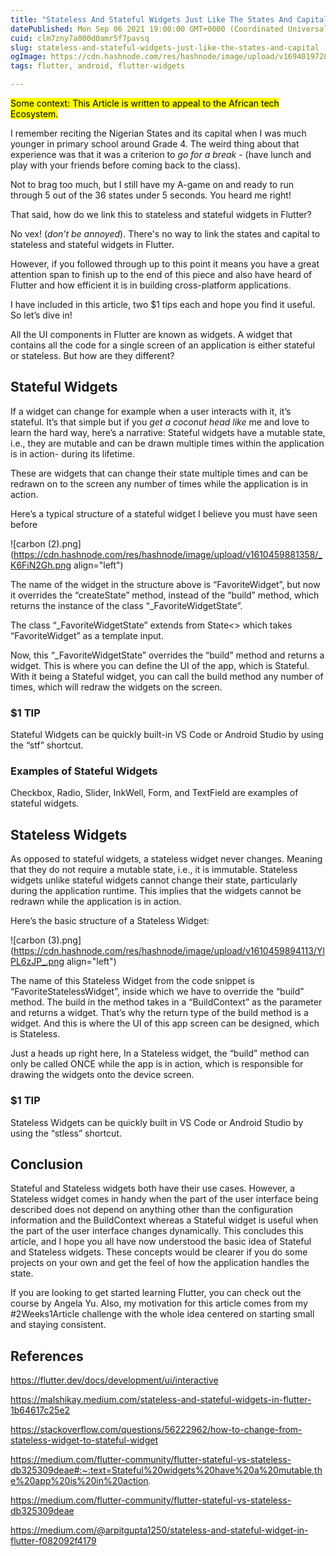 ```yaml
---
title: "Stateless And Stateful Widgets Just Like The States And Capital"
datePublished: Mon Sep 06 2021 19:00:00 GMT+0000 (Coordinated Universal Time)
cuid: clm7zny7a000d0amr5f7pavsq
slug: stateless-and-stateful-widgets-just-like-the-states-and-capital
ogImage: https://cdn.hashnode.com/res/hashnode/image/upload/v1694019728500/903f690e-82a0-4f9b-8ca8-ecc6934e360c.png
tags: flutter, android, flutter-widgets

---
```


<mark>Some context: This Article is written to appeal to the African tech Ecosystem.</mark>

I remember reciting the Nigerian States and its capital when I was much younger in primary school around Grade 4. The weird thing about that experience was that it was a criterion to *go for a break* - (have lunch and play with your friends before coming back to the class).

Not to brag too much, but I still have my A-game on and ready to run through 5 out of the 36 states under 5 seconds. You heard me right!

That said, how do we link this to stateless and stateful widgets in Flutter?

No vex! (*don’t be annoyed*). There's no way to link the states and capital to stateless and stateful widgets in Flutter.

However, if you followed through up to this point it means you have a great attention span to finish up to the end of this piece and also have heard of Flutter and how efficient it is in building cross-platform applications.

I have included in this article, two $1 tips each and hope you find it useful. So let’s dive in!

All the UI components in Flutter are known as widgets. A widget that contains all the code for a single screen of an application is either stateful or stateless. But how are they different?

## Stateful Widgets

If a widget can change for example when a user interacts with it, it’s stateful. It’s that simple but if you *get a coconut head like* me and love to learn the hard way, here’s a narrative: Stateful widgets have a mutable state, i.e., they are mutable and can be drawn multiple times within the application is in action- during its lifetime.

These are widgets that can change their state multiple times and can be redrawn on to the screen any number of times while the application is in action.

Here’s a typical structure of a stateful widget I believe you must have seen before

![carbon (2).png](https://cdn.hashnode.com/res/hashnode/image/upload/v1610459881358/_K6FiN2Gh.png align="left")

The name of the widget in the structure above is “FavoriteWidget”, but now it overrides the “createState” method, instead of the “build” method, which returns the instance of the class “\_FavoriteWidgetState”.

The class “\_FavoriteWidgetState” extends from State&lt;&gt; which takes “FavoriteWidget” as a template input.

Now, this “\_FavoriteWidgetState” overrides the “build” method and returns a widget. This is where you can define the UI of the app, which is Stateful. With it being a Stateful widget, you can call the build method any number of times, which will redraw the widgets on the screen.

### $1 TIP

Stateful Widgets can be quickly built-in VS Code or Android Studio by using the “stf” shortcut.

### Examples of Stateful Widgets

Checkbox, Radio, Slider, InkWell, Form, and TextField are examples of stateful widgets.

## Stateless Widgets

As opposed to stateful widgets, a stateless widget never changes. Meaning that they do not require a mutable state, i.e., it is immutable. Stateless widgets unlike stateful widgets cannot change their state, particularly during the application runtime. This implies that the widgets cannot be redrawn while the application is in action.

Here’s the basic structure of a Stateless Widget:

![carbon (3).png](https://cdn.hashnode.com/res/hashnode/image/upload/v1610459894113/YlPL6zJP_.png align="left")

The name of this Stateless Widget from the code snippet is “FavoriteStatelessWidget”, inside which we have to override the “build” method. The build in the method takes in a “BuildContext” as the parameter and returns a widget. That’s why the return type of the build method is a widget. And this is where the UI of this app screen can be designed, which is Stateless.

Just a heads up right here, In a Stateless widget, the “build” method can only be called ONCE while the app is in action, which is responsible for drawing the widgets onto the device screen.

### $1 TIP

Stateless Widgets can be quickly built in VS Code or Android Studio by using the “stless” shortcut.

## Conclusion

Stateful and Stateless widgets both have their use cases. However, a Stateless widget comes in handy when the part of the user interface being described does not depend on anything other than the configuration information and the BuildContext whereas a Stateful widget is useful when the part of the user interface changes dynamically. This concludes this article, and I hope you all have now understood the basic idea of Stateful and Stateless widgets. These concepts would be clearer if you do some projects on your own and get the feel of how the application handles the state.

If you are looking to get started learning Flutter, you can check out the course by Angela Yu. Also, my motivation for this article comes from my #2Weeks1Article challenge with the whole idea centered on starting small and staying consistent.

## References

https://flutter.dev/docs/development/ui/interactive

https://malshikay.medium.com/stateless-and-stateful-widgets-in-flutter-1b64617c25e2

https://stackoverflow.com/questions/56222962/how-to-change-from-stateless-widget-to-stateful-widget

https://medium.com/flutter-community/flutter-stateful-vs-stateless-db325309deae#:~:text=Stateful%20widgets%20have%20a%20mutable,the%20app%20is%20in%20action.

https://medium.com/flutter-community/flutter-stateful-vs-stateless-db325309deae

https://medium.com/@arpitgupta1250/stateless-and-stateful-widget-in-flutter-f082092f4179